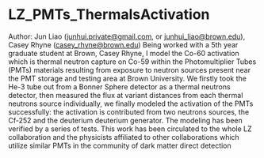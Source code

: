 # LZ_PMTs_ThermalsActivation
Author: Jun Liao (junhui.private@gmail.com, or junhui_liao@brown.edu), Casey Rhyne (casey_rhyne@brown.edu)
Being worked with a 5th year graduate student at Brown, Casey Rhyne, I model the Co-60 activation which is thermal neutron capture on Co-59 within the Photomultiplier Tubes (PMTs) materials resulting from exposure to neutron sources present near the PMT storage and testing area at Brown University. We firstly took the He-3 tube out from a Bonner Sphere detector as a thermal neutrons detector, then measured the flux at variant distances from each thermal neutrons source individually, we finally modeled the activation of the PMTs successfully: the activation is contributed from two neutrons sources, the Cf-252 and the deuterium deuterium generator. The modeling has been verified by a series of tests. This work has been circulated to the whole LZ collaboration and the physicists affiliated to other collaborations which utilize similar PMTs in the community of dark matter direct detection

